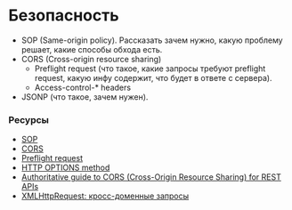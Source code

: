# Безопасность

* SOP (Same-origin policy). Рассказать зачем нужно, какую проблему решает, какие способы обхода есть.
* CORS (Cross-origin resource sharing)
  * Preflight request (что такое, какие запросы требуют preflight request, какую инфу содержит, что будет в ответе с сервера).
  * Access-control-* headers
* JSONP (что такое, зачем нужен).

### Ресурсы
* [SOP](https://developer.mozilla.org/en/docs/Web/Security/Same-origin_policy)
* [CORS](https://developer.mozilla.org/en-US/docs/Web/HTTP/CORS)
* [Preflight request](https://developer.mozilla.org/en-US/docs/Glossary/Preflight_request)
* [HTTP OPTIONS method](https://developer.mozilla.org/en-US/docs/Web/HTTP/Methods/OPTIONS)
* [Authoritative guide to CORS (Cross-Origin Resource Sharing) for REST APIs](https://www.moesif.com/blog/technical/cors/Authoritative-Guide-to-CORS-Cross-Origin-Resource-Sharing-for-REST-APIs/)
* [XMLHttpRequest: кросс-доменные запросы](https://learn.javascript.ru/xhr-crossdomain)
